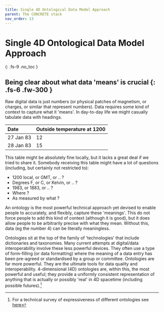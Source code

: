 ```yaml
---
title: Single 4D Ontological Data Model Approach
parent: The CONCRETE stack
nav_order: 13
---
```

# Single 4D Ontological Data Model Approach
{: .fs-9 .no_toc }


Being clear about what data 'means' is crucial
{: .fs-6 .fw-300 }
----

Raw digital data is just numbers (or physical patches of magnetism, or charges, or similar that represent numbers). Data requires some kind of context to capture what it 'means'. In day-to-day life we might casually tabulate data with headings.

| Date      | Outside temperature at 1200 |
|:----------|:----------------------------|
| 27 Jan 83 | 12                          |
| 28 Jan 83 | 15                          |

This table might be absolutely fine locally, but it lacks a great deal if we tried to share it.  Somebody receiving this table might have a lot of questions (including, but certainly not restricted to):  

- 1200 local, or GMT, or .. ? 
- Degrees F, or C, or Kelvin, or .. ?
- 1983, or 1883, or .. ?
- Where ?
- As measured by what ?

An ontology is the most powerful technical approach yet devised to enable people to accurately, and flexibly, capture these 'meanings'.  This do not force people to add this kind of context (although it is good), but it does allow people to be arbitrarily precise with what they mean.  Without this, data (eg the number 4) can be literally meaningless.

Ontologies sit at the top of the family of 'technologies' that include dictionaries and taxonomies. Many current attempts at digital/data interoperability involve these less powerful devices.  They often use a type of form-filling (or data formatting) where the meaning of a data entry has been pre-agreed or standardised by a group or committee. Ontologies are far more powerful. They are the ultimate tools for data quality and interoperability.  4-dimensional (4D) ontologies are, within this, the most powerful and useful; they provide a uniformly consistent representation of anything that is actually or possibly 'real' in 4D spacetime (including possible futures).[^survey] 

[^survey]:
    For a technical survey of expressiveness of different ontologies see [here](https://www.cdbb.cam.ac.uk/files/a_survey_of_top-level_ontologies_lowres.pdf)
